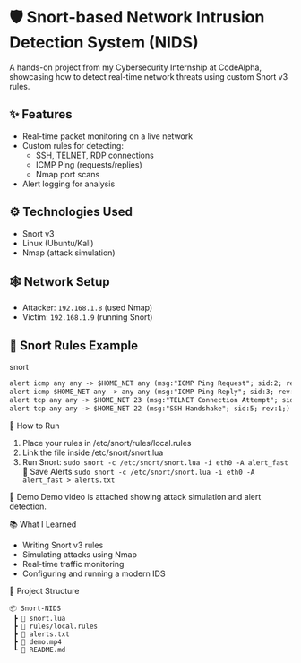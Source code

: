 # 🛡️ Snort-based Network Intrusion Detection System (NIDS)

A hands-on project from my Cybersecurity Internship at CodeAlpha, showcasing how to detect real-time network threats using custom Snort v3 rules.

## ✨ Features

- Real-time packet monitoring on a live network
- Custom rules for detecting:
  - SSH, TELNET, RDP connections
  - ICMP Ping (requests/replies)
  - Nmap port scans
- Alert logging for analysis

## ⚙️ Technologies Used

- Snort v3
- Linux (Ubuntu/Kali)
- Nmap (attack simulation)

## 🕸️ Network Setup

- Attacker: `192.168.1.8` (used Nmap)
- Victim: `192.168.1.9` (running Snort)

## 🔐 Snort Rules Example

snort
```alert tcp any any -> $HOME_NET 3389 (msg:"RDP Connection Initiation"; sid:1;)
alert icmp any any -> $HOME_NET any (msg:"ICMP Ping Request"; sid:2; rev:1;)
alert icmp $HOME_NET any -> any any (msg:"ICMP Ping Reply"; sid:3; rev:1;)
alert tcp any any -> $HOME_NET 23 (msg:"TELNET Connection Attempt"; sid:4; rev:1;)
alert tcp any any -> $HOME_NET 22 (msg:"SSH Handshake"; sid:5; rev:1;)
```
🚀 How to Run
1. Place your rules in /etc/snort/rules/local.rules
2. Link the file inside /etc/snort/snort.lua
3. Run Snort:
```sudo snort -c /etc/snort/snort.lua -i eth0 -A alert_fast```
💾 Save Alerts
```sudo snort -c /etc/snort/snort.lua -i eth0 -A alert_fast > alerts.txt```

🎥 Demo
Demo video is attached showing attack simulation and alert detection.

📚 What I Learned
- Writing Snort v3 rules
- Simulating attacks using Nmap
- Real-time traffic monitoring
- Configuring and running a modern IDS

📂 Project Structure
```
📦 Snort-NIDS
 ┣ 📄 snort.lua
 ┣ 📄 rules/local.rules
 ┣ 📄 alerts.txt
 ┣ 📄 demo.mp4
 ┗ 📄 README.md
```
